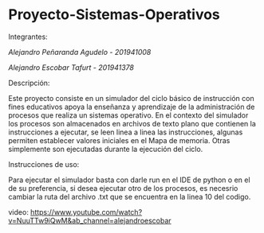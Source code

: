 # Proyecto-Sistemas-Operativos
Integrantes:

*Alejandro Peñaranda Agudelo - 201941008*

*Alejandro Escobar Tafurt    - 201941378*

Descripción:

Este proyecto consiste en un simulador del ciclo básico de instrucción con fines educativos apoya la enseñanza y aprendizaje de la administración de procesos que realiza un sistemas operativo. En el contexto del simulador los procesos son almacenados en archivos de texto plano que contienen la instrucciones a ejecutar, se leen linea a linea las instrucciones, algunas permiten establecer valores iniciales en el Mapa de memoria. Otras simplemente son ejecutadas durante la ejecución del ciclo. 

Instrucciones de uso:

Para ejecutar el simulador basta con darle run en el IDE de python o en el de su preferencia, si desea ejecutar otro de los procesos, es necesrio cambiar la ruta del archivo .txt que se encuentra en la linea 10 del codigo.

video: https://www.youtube.com/watch?v=NuuTTw9iQwM&ab_channel=alejandroescobar
